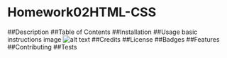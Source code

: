 # Homework02HTML-CSS
##Description
##Table of Contents
##Installation
##Usage
basic instructions
image
![alt text](assets/images/screenshot.png)
##Credits
##License
##Badges
##Features
##Contributing
##Tests
